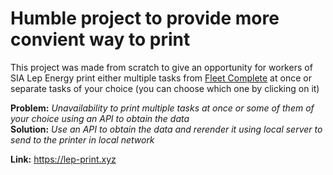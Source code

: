 # Humble project to provide more convient way to print

This project was made from scratch to give an opportunity for workers of SIA Lep Energy print either multiple tasks from [Fleet Complete](fleetcomplete.lv) at once or separate tasks of your choice (you can choose which one by clicking on it)

**Problem:** _Unavailability to print multiple tasks at once or some of them of your choice using an API to obtain the data_<br/>
**Solution:** _Use an API to obtain the data and rerender it using local server to send to the printer in local network_


**Link:**  https://lep-print.xyz
